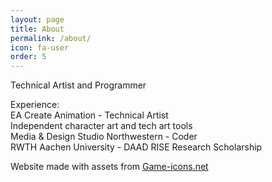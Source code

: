 ```yaml
---
layout: page
title: About
permalink: /about/
icon: fa-user
order: 5
---
```


Technical Artist and Programmer  
  
Experience:  
EA Create Animation - Technical Artist  
Independent character art and tech art tools  
Media & Design Studio Northwestern - Coder  
RWTH Aachen University - DAAD RISE Research Scholarship  
  
Website made with assets from [Game-icons.net](https://game-icons.net/)

